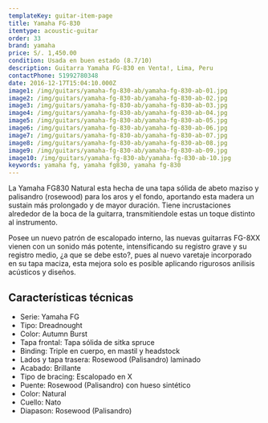 ```yaml
---
templateKey: guitar-item-page
title: Yamaha FG-830
itemtype: acoustic-guitar
order: 33
brand: yamaha
price: S/. 1,450.00
condition: Usada en buen estado (8.7/10)
description: Guitarra Yamaha FG-830 en Venta!, Lima, Peru
contactPhone: 51992780348
date: 2016-12-17T15:04:10.000Z
image1: /img/guitars/yamaha-fg-830-ab/yamaha-fg-830-ab-01.jpg
image2: /img/guitars/yamaha-fg-830-ab/yamaha-fg-830-ab-02.jpg
image3: /img/guitars/yamaha-fg-830-ab/yamaha-fg-830-ab-03.jpg
image4: /img/guitars/yamaha-fg-830-ab/yamaha-fg-830-ab-04.jpg
image5: /img/guitars/yamaha-fg-830-ab/yamaha-fg-830-ab-05.jpg
image6: /img/guitars/yamaha-fg-830-ab/yamaha-fg-830-ab-06.jpg
image7: /img/guitars/yamaha-fg-830-ab/yamaha-fg-830-ab-07.jpg
image8: /img/guitars/yamaha-fg-830-ab/yamaha-fg-830-ab-08.jpg
image9: /img/guitars/yamaha-fg-830-ab/yamaha-fg-830-ab-09.jpg
image10: /img/guitars/yamaha-fg-830-ab/yamaha-fg-830-ab-10.jpg
keywords: yamaha fg, yamaha fg830, yamaha fg-830
---
```

La Yamaha FG830 Natural esta hecha de una tapa sólida de abeto maziso y palisandro (rosewood) para los aros y el fondo, aportando esta madera un sustain más prolongado y de mayor duración. Tiene incrustaciones alrededor de la boca de la guitarra, transmitiendole estas un toque distinto al instrumento. 

Posee un nuevo patrón de escalopado interno, las nuevas guitarras FG-8XX vienen con un sonido más potente, intensificando su registro grave y su registro medio, ¿a que se debe esto?, pues al nuevo varetaje incorporado en su tapa maciza, esta mejora solo es posible aplicando rigurosos anilisis acústicos y diseños.

## Características técnicas

* Serie: Yamaha FG
* Tipo: Dreadnought
* Color: Autumn Burst
* Tapa frontal: Tapa sólida de sitka spruce
* Binding: Triple en cuerpo, en mastil y headstock
* Lados y tapa trasera: Rosewood (Palisandro) laminado
* Acabado: Brillante
* Tipo de bracing: Escalopado en X
* Puente: Rosewood (Palisandro)  con hueso sintético
* Color: Natural
* Cuello: Nato
* Diapason: Rosewood (Palisandro) 
